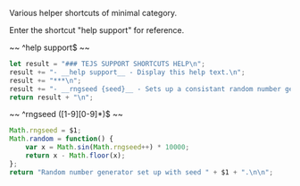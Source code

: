 Various helper shortcuts of minimal category.

Enter the shortcut "help support" for reference.

~~
^help support$
~~
```js
let result = "### TEJS SUPPORT SHORTCUTS HELP\n";
result += "- __help support__ - Display this help text.\n";
result += "***\n";
result += "- __rngseed {seed}__ - Sets up a consistant random number generator with a seed of {seed} (a non-zero integer).  Useful for testing.\n";
return result + "\n";
```

~~
^rngseed ([1-9][0-9]*)$
~~
```js
Math.rngseed = $1;
Math.random = function() {
    var x = Math.sin(Math.rngseed++) * 10000;
    return x - Math.floor(x);
};
return "Random number generator set up with seed " + $1 + ".\n\n";
```
